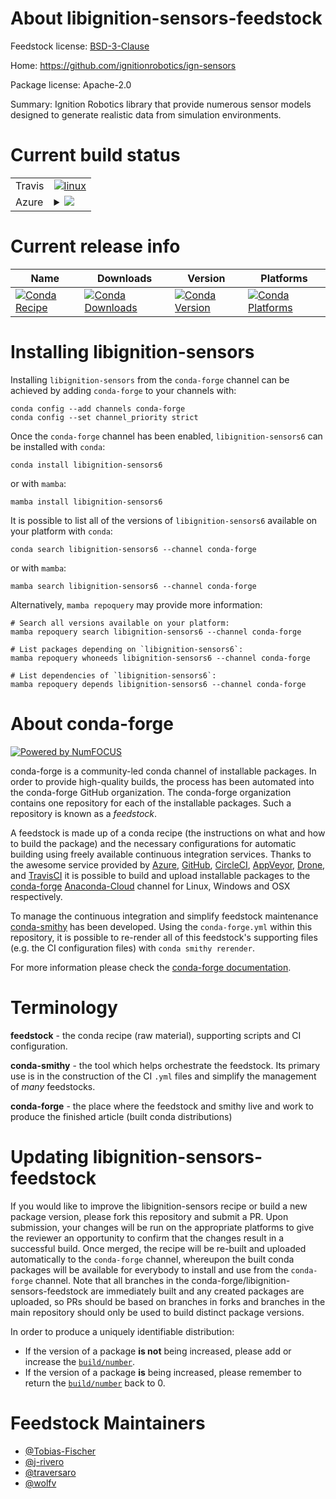 About libignition-sensors-feedstock
===================================

Feedstock license: [BSD-3-Clause](https://github.com/conda-forge/libignition-sensors-feedstock/blob/main/LICENSE.txt)

Home: https://github.com/ignitionrobotics/ign-sensors

Package license: Apache-2.0

Summary: Ignition Robotics library that provide numerous sensor models designed to generate realistic data from simulation environments.

Current build status
====================


<table><tr>
    <td>Travis</td>
    <td>
      <a href="https://app.travis-ci.com/conda-forge/libignition-sensors-feedstock">
        <img alt="linux" src="https://img.shields.io/travis/com/conda-forge/libignition-sensors-feedstock/main.svg?label=Linux">
      </a>
    </td>
  </tr>
    
  <tr>
    <td>Azure</td>
    <td>
      <details>
        <summary>
          <a href="https://dev.azure.com/conda-forge/feedstock-builds/_build/latest?definitionId=12247&branchName=main">
            <img src="https://dev.azure.com/conda-forge/feedstock-builds/_apis/build/status/libignition-sensors-feedstock?branchName=main">
          </a>
        </summary>
        <table>
          <thead><tr><th>Variant</th><th>Status</th></tr></thead>
          <tbody><tr>
              <td>linux_64_libprotobuf3.21ogre1.10</td>
              <td>
                <a href="https://dev.azure.com/conda-forge/feedstock-builds/_build/latest?definitionId=12247&branchName=main">
                  <img src="https://dev.azure.com/conda-forge/feedstock-builds/_apis/build/status/libignition-sensors-feedstock?branchName=main&jobName=linux&configuration=linux%20linux_64_libprotobuf3.21ogre1.10" alt="variant">
                </a>
              </td>
            </tr><tr>
              <td>linux_64_libprotobuf3.21ogre1.12</td>
              <td>
                <a href="https://dev.azure.com/conda-forge/feedstock-builds/_build/latest?definitionId=12247&branchName=main">
                  <img src="https://dev.azure.com/conda-forge/feedstock-builds/_apis/build/status/libignition-sensors-feedstock?branchName=main&jobName=linux&configuration=linux%20linux_64_libprotobuf3.21ogre1.12" alt="variant">
                </a>
              </td>
            </tr><tr>
              <td>linux_64_libprotobuf4.23.2ogre1.10</td>
              <td>
                <a href="https://dev.azure.com/conda-forge/feedstock-builds/_build/latest?definitionId=12247&branchName=main">
                  <img src="https://dev.azure.com/conda-forge/feedstock-builds/_apis/build/status/libignition-sensors-feedstock?branchName=main&jobName=linux&configuration=linux%20linux_64_libprotobuf4.23.2ogre1.10" alt="variant">
                </a>
              </td>
            </tr><tr>
              <td>linux_64_libprotobuf4.23.2ogre1.12</td>
              <td>
                <a href="https://dev.azure.com/conda-forge/feedstock-builds/_build/latest?definitionId=12247&branchName=main">
                  <img src="https://dev.azure.com/conda-forge/feedstock-builds/_apis/build/status/libignition-sensors-feedstock?branchName=main&jobName=linux&configuration=linux%20linux_64_libprotobuf4.23.2ogre1.12" alt="variant">
                </a>
              </td>
            </tr><tr>
              <td>linux_aarch64_libprotobuf3.21ogre1.10</td>
              <td>
                <a href="https://dev.azure.com/conda-forge/feedstock-builds/_build/latest?definitionId=12247&branchName=main">
                  <img src="https://dev.azure.com/conda-forge/feedstock-builds/_apis/build/status/libignition-sensors-feedstock?branchName=main&jobName=linux&configuration=linux%20linux_aarch64_libprotobuf3.21ogre1.10" alt="variant">
                </a>
              </td>
            </tr><tr>
              <td>linux_aarch64_libprotobuf3.21ogre1.12</td>
              <td>
                <a href="https://dev.azure.com/conda-forge/feedstock-builds/_build/latest?definitionId=12247&branchName=main">
                  <img src="https://dev.azure.com/conda-forge/feedstock-builds/_apis/build/status/libignition-sensors-feedstock?branchName=main&jobName=linux&configuration=linux%20linux_aarch64_libprotobuf3.21ogre1.12" alt="variant">
                </a>
              </td>
            </tr><tr>
              <td>linux_aarch64_libprotobuf4.23.2ogre1.10</td>
              <td>
                <a href="https://dev.azure.com/conda-forge/feedstock-builds/_build/latest?definitionId=12247&branchName=main">
                  <img src="https://dev.azure.com/conda-forge/feedstock-builds/_apis/build/status/libignition-sensors-feedstock?branchName=main&jobName=linux&configuration=linux%20linux_aarch64_libprotobuf4.23.2ogre1.10" alt="variant">
                </a>
              </td>
            </tr><tr>
              <td>linux_aarch64_libprotobuf4.23.2ogre1.12</td>
              <td>
                <a href="https://dev.azure.com/conda-forge/feedstock-builds/_build/latest?definitionId=12247&branchName=main">
                  <img src="https://dev.azure.com/conda-forge/feedstock-builds/_apis/build/status/libignition-sensors-feedstock?branchName=main&jobName=linux&configuration=linux%20linux_aarch64_libprotobuf4.23.2ogre1.12" alt="variant">
                </a>
              </td>
            </tr><tr>
              <td>osx_64_libprotobuf3.21ogre1.10</td>
              <td>
                <a href="https://dev.azure.com/conda-forge/feedstock-builds/_build/latest?definitionId=12247&branchName=main">
                  <img src="https://dev.azure.com/conda-forge/feedstock-builds/_apis/build/status/libignition-sensors-feedstock?branchName=main&jobName=osx&configuration=osx%20osx_64_libprotobuf3.21ogre1.10" alt="variant">
                </a>
              </td>
            </tr><tr>
              <td>osx_64_libprotobuf3.21ogre1.12</td>
              <td>
                <a href="https://dev.azure.com/conda-forge/feedstock-builds/_build/latest?definitionId=12247&branchName=main">
                  <img src="https://dev.azure.com/conda-forge/feedstock-builds/_apis/build/status/libignition-sensors-feedstock?branchName=main&jobName=osx&configuration=osx%20osx_64_libprotobuf3.21ogre1.12" alt="variant">
                </a>
              </td>
            </tr><tr>
              <td>osx_64_libprotobuf4.23.2ogre1.10</td>
              <td>
                <a href="https://dev.azure.com/conda-forge/feedstock-builds/_build/latest?definitionId=12247&branchName=main">
                  <img src="https://dev.azure.com/conda-forge/feedstock-builds/_apis/build/status/libignition-sensors-feedstock?branchName=main&jobName=osx&configuration=osx%20osx_64_libprotobuf4.23.2ogre1.10" alt="variant">
                </a>
              </td>
            </tr><tr>
              <td>osx_64_libprotobuf4.23.2ogre1.12</td>
              <td>
                <a href="https://dev.azure.com/conda-forge/feedstock-builds/_build/latest?definitionId=12247&branchName=main">
                  <img src="https://dev.azure.com/conda-forge/feedstock-builds/_apis/build/status/libignition-sensors-feedstock?branchName=main&jobName=osx&configuration=osx%20osx_64_libprotobuf4.23.2ogre1.12" alt="variant">
                </a>
              </td>
            </tr><tr>
              <td>osx_arm64_libprotobuf3.21ogre1.10</td>
              <td>
                <a href="https://dev.azure.com/conda-forge/feedstock-builds/_build/latest?definitionId=12247&branchName=main">
                  <img src="https://dev.azure.com/conda-forge/feedstock-builds/_apis/build/status/libignition-sensors-feedstock?branchName=main&jobName=osx&configuration=osx%20osx_arm64_libprotobuf3.21ogre1.10" alt="variant">
                </a>
              </td>
            </tr><tr>
              <td>osx_arm64_libprotobuf3.21ogre1.12</td>
              <td>
                <a href="https://dev.azure.com/conda-forge/feedstock-builds/_build/latest?definitionId=12247&branchName=main">
                  <img src="https://dev.azure.com/conda-forge/feedstock-builds/_apis/build/status/libignition-sensors-feedstock?branchName=main&jobName=osx&configuration=osx%20osx_arm64_libprotobuf3.21ogre1.12" alt="variant">
                </a>
              </td>
            </tr><tr>
              <td>osx_arm64_libprotobuf4.23.2ogre1.10</td>
              <td>
                <a href="https://dev.azure.com/conda-forge/feedstock-builds/_build/latest?definitionId=12247&branchName=main">
                  <img src="https://dev.azure.com/conda-forge/feedstock-builds/_apis/build/status/libignition-sensors-feedstock?branchName=main&jobName=osx&configuration=osx%20osx_arm64_libprotobuf4.23.2ogre1.10" alt="variant">
                </a>
              </td>
            </tr><tr>
              <td>osx_arm64_libprotobuf4.23.2ogre1.12</td>
              <td>
                <a href="https://dev.azure.com/conda-forge/feedstock-builds/_build/latest?definitionId=12247&branchName=main">
                  <img src="https://dev.azure.com/conda-forge/feedstock-builds/_apis/build/status/libignition-sensors-feedstock?branchName=main&jobName=osx&configuration=osx%20osx_arm64_libprotobuf4.23.2ogre1.12" alt="variant">
                </a>
              </td>
            </tr><tr>
              <td>win_64_libprotobuf3.21ogre1.10</td>
              <td>
                <a href="https://dev.azure.com/conda-forge/feedstock-builds/_build/latest?definitionId=12247&branchName=main">
                  <img src="https://dev.azure.com/conda-forge/feedstock-builds/_apis/build/status/libignition-sensors-feedstock?branchName=main&jobName=win&configuration=win%20win_64_libprotobuf3.21ogre1.10" alt="variant">
                </a>
              </td>
            </tr><tr>
              <td>win_64_libprotobuf3.21ogre1.12</td>
              <td>
                <a href="https://dev.azure.com/conda-forge/feedstock-builds/_build/latest?definitionId=12247&branchName=main">
                  <img src="https://dev.azure.com/conda-forge/feedstock-builds/_apis/build/status/libignition-sensors-feedstock?branchName=main&jobName=win&configuration=win%20win_64_libprotobuf3.21ogre1.12" alt="variant">
                </a>
              </td>
            </tr><tr>
              <td>win_64_libprotobuf4.23.2ogre1.10</td>
              <td>
                <a href="https://dev.azure.com/conda-forge/feedstock-builds/_build/latest?definitionId=12247&branchName=main">
                  <img src="https://dev.azure.com/conda-forge/feedstock-builds/_apis/build/status/libignition-sensors-feedstock?branchName=main&jobName=win&configuration=win%20win_64_libprotobuf4.23.2ogre1.10" alt="variant">
                </a>
              </td>
            </tr><tr>
              <td>win_64_libprotobuf4.23.2ogre1.12</td>
              <td>
                <a href="https://dev.azure.com/conda-forge/feedstock-builds/_build/latest?definitionId=12247&branchName=main">
                  <img src="https://dev.azure.com/conda-forge/feedstock-builds/_apis/build/status/libignition-sensors-feedstock?branchName=main&jobName=win&configuration=win%20win_64_libprotobuf4.23.2ogre1.12" alt="variant">
                </a>
              </td>
            </tr>
          </tbody>
        </table>
      </details>
    </td>
  </tr>
</table>

Current release info
====================

| Name | Downloads | Version | Platforms |
| --- | --- | --- | --- |
| [![Conda Recipe](https://img.shields.io/badge/recipe-libignition--sensors6-green.svg)](https://anaconda.org/conda-forge/libignition-sensors6) | [![Conda Downloads](https://img.shields.io/conda/dn/conda-forge/libignition-sensors6.svg)](https://anaconda.org/conda-forge/libignition-sensors6) | [![Conda Version](https://img.shields.io/conda/vn/conda-forge/libignition-sensors6.svg)](https://anaconda.org/conda-forge/libignition-sensors6) | [![Conda Platforms](https://img.shields.io/conda/pn/conda-forge/libignition-sensors6.svg)](https://anaconda.org/conda-forge/libignition-sensors6) |

Installing libignition-sensors
==============================

Installing `libignition-sensors` from the `conda-forge` channel can be achieved by adding `conda-forge` to your channels with:

```
conda config --add channels conda-forge
conda config --set channel_priority strict
```

Once the `conda-forge` channel has been enabled, `libignition-sensors6` can be installed with `conda`:

```
conda install libignition-sensors6
```

or with `mamba`:

```
mamba install libignition-sensors6
```

It is possible to list all of the versions of `libignition-sensors6` available on your platform with `conda`:

```
conda search libignition-sensors6 --channel conda-forge
```

or with `mamba`:

```
mamba search libignition-sensors6 --channel conda-forge
```

Alternatively, `mamba repoquery` may provide more information:

```
# Search all versions available on your platform:
mamba repoquery search libignition-sensors6 --channel conda-forge

# List packages depending on `libignition-sensors6`:
mamba repoquery whoneeds libignition-sensors6 --channel conda-forge

# List dependencies of `libignition-sensors6`:
mamba repoquery depends libignition-sensors6 --channel conda-forge
```


About conda-forge
=================

[![Powered by
NumFOCUS](https://img.shields.io/badge/powered%20by-NumFOCUS-orange.svg?style=flat&colorA=E1523D&colorB=007D8A)](https://numfocus.org)

conda-forge is a community-led conda channel of installable packages.
In order to provide high-quality builds, the process has been automated into the
conda-forge GitHub organization. The conda-forge organization contains one repository
for each of the installable packages. Such a repository is known as a *feedstock*.

A feedstock is made up of a conda recipe (the instructions on what and how to build
the package) and the necessary configurations for automatic building using freely
available continuous integration services. Thanks to the awesome service provided by
[Azure](https://azure.microsoft.com/en-us/services/devops/), [GitHub](https://github.com/),
[CircleCI](https://circleci.com/), [AppVeyor](https://www.appveyor.com/),
[Drone](https://cloud.drone.io/welcome), and [TravisCI](https://travis-ci.com/)
it is possible to build and upload installable packages to the
[conda-forge](https://anaconda.org/conda-forge) [Anaconda-Cloud](https://anaconda.org/)
channel for Linux, Windows and OSX respectively.

To manage the continuous integration and simplify feedstock maintenance
[conda-smithy](https://github.com/conda-forge/conda-smithy) has been developed.
Using the ``conda-forge.yml`` within this repository, it is possible to re-render all of
this feedstock's supporting files (e.g. the CI configuration files) with ``conda smithy rerender``.

For more information please check the [conda-forge documentation](https://conda-forge.org/docs/).

Terminology
===========

**feedstock** - the conda recipe (raw material), supporting scripts and CI configuration.

**conda-smithy** - the tool which helps orchestrate the feedstock.
                   Its primary use is in the construction of the CI ``.yml`` files
                   and simplify the management of *many* feedstocks.

**conda-forge** - the place where the feedstock and smithy live and work to
                  produce the finished article (built conda distributions)


Updating libignition-sensors-feedstock
======================================

If you would like to improve the libignition-sensors recipe or build a new
package version, please fork this repository and submit a PR. Upon submission,
your changes will be run on the appropriate platforms to give the reviewer an
opportunity to confirm that the changes result in a successful build. Once
merged, the recipe will be re-built and uploaded automatically to the
`conda-forge` channel, whereupon the built conda packages will be available for
everybody to install and use from the `conda-forge` channel.
Note that all branches in the conda-forge/libignition-sensors-feedstock are
immediately built and any created packages are uploaded, so PRs should be based
on branches in forks and branches in the main repository should only be used to
build distinct package versions.

In order to produce a uniquely identifiable distribution:
 * If the version of a package **is not** being increased, please add or increase
   the [``build/number``](https://docs.conda.io/projects/conda-build/en/latest/resources/define-metadata.html#build-number-and-string).
 * If the version of a package **is** being increased, please remember to return
   the [``build/number``](https://docs.conda.io/projects/conda-build/en/latest/resources/define-metadata.html#build-number-and-string)
   back to 0.

Feedstock Maintainers
=====================

* [@Tobias-Fischer](https://github.com/Tobias-Fischer/)
* [@j-rivero](https://github.com/j-rivero/)
* [@traversaro](https://github.com/traversaro/)
* [@wolfv](https://github.com/wolfv/)

